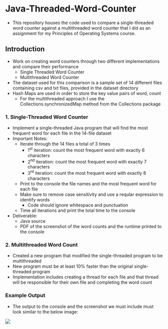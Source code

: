 # Java-Threaded-Word-Counter
- This repository houses the code used to compare a single-threaded word counter against a multithreaded word counter that I did as an assignment for my Principles of Operating Systems course.

## **Introduction**
- Work on creating word counters through two different implementations and compare their performance
    - Single Threaded Word Counter
    - Multithreaded Word Counter
- The dataset used for this comparison is a sample set of 14 different files containing csv and txt files, provided in the dataset directory
- Hash Maps are used in order to store the key value pairs of word, count
    - For the multithreaded approach I use the Collections.synchronizedMap method from the Collections package

### **1. Single-Threaded Word Counter**
- Implement a single-threaded Java program that will find the most frequent word for each file in the 14-file dataset
- Important Notes:
    - Iterate through the 14 files a total of 3 times
        - 1<sup>st</sup> iteration: count the most frequent word with exactly 6 characters
        - 2<sup>nd</sup> iteration: count the most frequent word with exactly 7 characters
        - 3<sup>rd</sup> iteration: count the most frequent word with exactly 8 characters
    - Print to the console the file names and the most frequent word for each file
    - Make sure to remove case sensitivity and use a reqular expression to identify words
        - Code should ignore whitespace and punctuation
    - Time all iterations and print the total time to the console
- Deliverable:
    - Java source 
    - PDF of the screenshot of the word counts and the runtime printed to the console

### **2. Multithreaded Word Count**
- Created a new program that modified the single-threaded program to be multithreaded
- New program must be at least 10% faster than the original single-threaded program
- Implementation includes creating a thread for each file and that thread will be responsible for their own file and completing the word count

### **Example Output**
- The output to the console and the screenshot we must include must look similar to the below image:
<img src="./../assets/example_output.png">